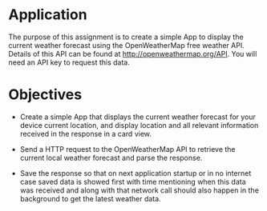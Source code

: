 # Application
The purpose of this assignment is to create a simple App to display the current weather forecast using the OpenWeatherMap free weather API.  Details of this API can be found at http://openweathermap.org/API.   You will need an API key to request this data.

# Objectives
- Create a simple App that displays the current weather forecast for your device current location, and display location and all relevant information received in the response in a card view.

- Send a HTTP request to the OpenWeatherMap API to retrieve the current local weather forecast and parse the response.
- Save the response so that on next application startup or in no internet case saved data is showed first with time mentioning when this data was received and along with that network call should also happen in the background to get the latest weather data.
